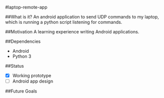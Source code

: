 #laptop-remote-app

##What is it?
An android application to send UDP commands to my laptop, which is
running a python script listening for commands.

##Motivation
A learning experience writing Android applications.

##Dependencies

* Android
* Python 3

##Status
- [x] Working prototype
- [ ] Android app design

##Future Goals
